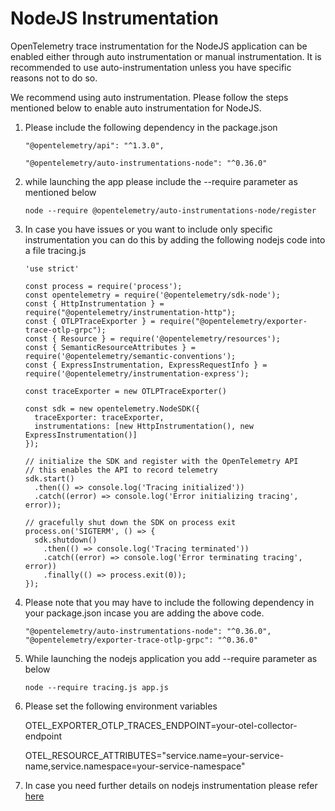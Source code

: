 # NodeJS Instrumentation

OpenTelemetry trace instrumentation for the NodeJS application can be enabled either through auto instrumentation or manual instrumentation. It is recommended to use auto-instrumentation unless you have specific reasons not to do so.

We recommend using auto instrumentation.  Please follow the steps mentioned below to enable auto instrumentation for NodeJS.

1.  Please include the following dependency in the package.json

    `"@opentelemetry/api": "^1.3.0",`

    `"@opentelemetry/auto-instrumentations-node": "^0.36.0"`
2.  while launching the app please include the --require parameter as mentioned below

    `node --require @opentelemetry/auto-instrumentations-node/register`
3.  In case you have issues or you want to include only specific instrumentation you can do this by adding the following nodejs code into a file tracing.js



    ```
    'use strict'

    const process = require('process');
    const opentelemetry = require('@opentelemetry/sdk-node');
    const { HttpInstrumentation } = require("@opentelemetry/instrumentation-http");
    const { OTLPTraceExporter } = require("@opentelemetry/exporter-trace-otlp-grpc");
    const { Resource } = require('@opentelemetry/resources');
    const { SemanticResourceAttributes } = require('@opentelemetry/semantic-conventions');
    const { ExpressInstrumentation, ExpressRequestInfo } = require('@opentelemetry/instrumentation-express');

    const traceExporter = new OTLPTraceExporter()

    const sdk = new opentelemetry.NodeSDK({
      traceExporter: traceExporter,
      instrumentations: [new HttpInstrumentation(), new ExpressInstrumentation()]
    });

    // initialize the SDK and register with the OpenTelemetry API
    // this enables the API to record telemetry
    sdk.start()
      .then(() => console.log('Tracing initialized'))
      .catch((error) => console.log('Error initializing tracing', error));

    // gracefully shut down the SDK on process exit
    process.on('SIGTERM', () => {
      sdk.shutdown()
        .then(() => console.log('Tracing terminated'))
        .catch((error) => console.log('Error terminating tracing', error))
        .finally(() => process.exit(0));
    });
    ```
4.  Please note that you may have to include the following dependency in your package.json incase you are adding the above code.

    `"@opentelemetry/auto-instrumentations-node": "^0.36.0",` \
    `"@opentelemetry/exporter-trace-otlp-grpc": "^0.36.0"`
5.  While launching the nodejs application you add --require parameter as below

    `node --require tracing.js app.js`
6.  Please set the following environment variables

    OTEL\_EXPORTER\_OTLP\_TRACES\_ENDPOINT=your-otel-collector-endpoint

    OTEL\_RESOURCE\_ATTRIBUTES="service.name=your-service-name,service.namespace=your-service-namespace"
7. In case you need further details on nodejs instrumentation please refer [here](https://opentelemetry.io/docs/instrumentation/js/)
